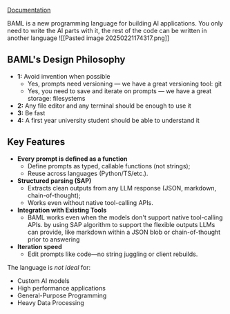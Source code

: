 [Documentation](https://github.com/BoundaryML/baml/blob/canary/README.md)

BAML is a new programming language for building AI applications. You only need to write the AI parts with it, the rest of the code can be written in another language
![[Pasted image 20250221174317.png]]

## BAML's Design Philosophy

- **1:** Avoid invention when possible
    - Yes, prompts need versioning — we have a great versioning tool: git
    - Yes, you need to save and iterate on prompts — we have a great storage: filesystems
- **2:** Any file editor and any terminal should be enough to use it
- **3:** Be fast
- **4:** A first year university student should be able to understand it

## Key Features
- **Every prompt is defined as a function**
	- Define prompts as typed, callable functions (not strings);
	- Reuse across languages (Python/TS/etc.).
- **Structured parsing (SAP)**
	- Extracts clean outputs from any LLM response (JSON, markdown, chain-of-thought);
	- Works even without native tool-calling APIs.
- **Integration with Existing Tools**
	- BAML works even when the models don't support native tool-calling APIs. by using SAP algorithm to support the flexible outputs LLMs can provide, like markdown within a JSON blob or chain-of-thought prior to answering
- **Iteration speed**
	- Edit prompts like code—no string juggling or client rebuilds.

The language is *not ideal* for:
-  Custom AI models
- High performance applications
- General-Purpose Programming
- Heavy Data Processing




